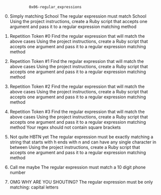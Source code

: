 				0x06-regular_expressions

0. Simply matching School
The regular expression must match School
Using the project instructions, create a Ruby script that accepts one argument and pass it to a regular expression matching method

1. Repetition Token #0
Find the regular expression that will match the above cases
Using the project instructions, create a Ruby script that accepts one argument and pass it to a regular expression matching method

2. Repetition Token #1
Find the regular expression that will match the above cases
Using the project instructions, create a Ruby script that accepts one argument and pass it to a regular expression matching method

3. Repetition Token #2
Find the regular expression that will match the above cases
Using the project instructions, create a Ruby script that accepts one argument and pass it to a regular expression matching method

4. Repetition Token #3
Find the regular expression that will match the above cases
Using the project instructions, create a Ruby script that accepts one argument and pass it to a regular expression matching method
Your regex should not contain square brackets

5. Not quite HBTN yet
The regular expression must be exactly matching a string that starts with h ends with n and can have any single character in between
Using the project instructions, create a Ruby script that accepts one argument and pass it to a regular expression matching method

6. Call me maybe
The regular expression must match a 10 digit phone number

7. OMG WHY ARE YOU SHOUTING?
The regular expression must be only matching: capital letters

